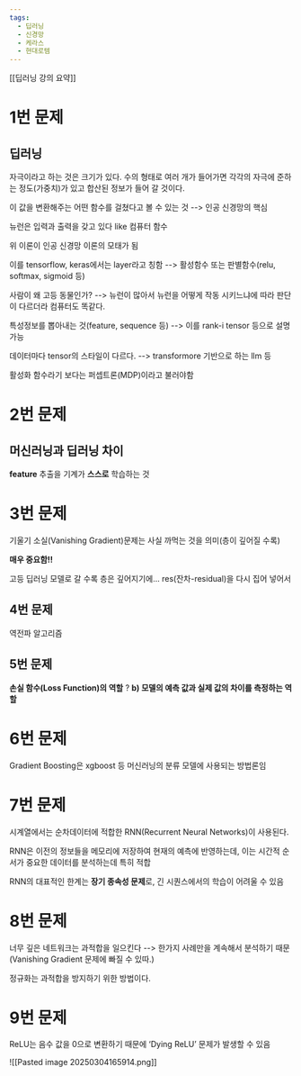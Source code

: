 ```yaml
---
tags:
  - 딥러닝
  - 신경망
  - 케라스
  - 현대로템
---
```

[[딥러닝 강의 요약]]

# 1번 문제
## 딥러닝
자극이라고 하는 것은 크기가 있다.
수의 형태로 여러 개가 들어가면 각각의 자극에 준하는 정도(가중치)가 있고 합산된 정보가 들어 갈 것이다.

이 값을 변환해주는 어떤 함수를 걸쳤다고 볼 수 있는 것 --> 인공 신경망의 핵심

뉴런은 입력과 출력을 갖고 있다 like 컴퓨터 함수

위 이론이 인공 신경망 이론의 모태가 됨

이를 tensorflow, keras에서는 layer라고 칭함 --> 활성함수 또는 판별함수(relu, softmax, sigmoid 등)

사람이 왜 고등 동물인가? --> 뉴런이 많아서
뉴런을 어떻게 작동 시키느냐에 따라 판단이 다르더라
컴퓨터도 똑같다.

특성정보를 뽑아내는 것(feature, sequence 등) --> 이를 rank-i tensor 등으로 설명 가능

데이터마다 tensor의 스타일이 다르다. --> transformore 기반으로 하는 llm 등

활성화 함수라기 보다는 퍼셉트론(MDP)이라고 불러야함

# 2번 문제
## 머신러닝과 딥러닝 차이

**feature** 추출을 기계가 **스스로** 학습하는 것

# 3번 문제

기울기 소실(Vanishing Gradient)문제는 사실 까먹는 것을 의미(층이 깊어질 수록)

**매우 중요함!!**

고등 딥러닝 모델로 갈 수록 층은 깊어지기에...
res(잔차-residual)을 다시 집어 넣어서

## 4번 문제

역전파 알고리즘

## 5번 문제

**손실 함수(Loss Function)의 역할** ? 
**b) 모델의 예측 값과 실제 값의 차이를 측정하는 역할**

# 6번 문제

Gradient Boosting은 xgboost 등 머신러닝의 분류 모델에 사용되는 방법론임

# 7번 문제

시계열에서는 순차데이터에 적합한 RNN(Recurrent Neural Networks)이 사용된다.

RNN은 이전의 정보들을 메모리에 저장하여 현재의 예측에 반영하는데, 이는 시간적 순서가 중요한 데이터를 분석하는데 특히 적합

RNN의 대표적인 한계는 **장기 종속성 문제**로, 긴 시퀀스에서의 학습이 어려울 수 있음

# 8번 문제

너무 깊은 네트워크는 과적합을 일으킨다 --> 한가지 사례만을 계속해서 분석하기 때문(Vanishing Gradient 문제에 빠질 수 있따.)

정규화는 과적합을 방지하기 위한 방법이다. 

# 9번 문제

ReLU는 음수 값을 0으로 변환하기 때문에 ‘Dying ReLU’ 문제가 발생할 수 있음

![[Pasted image 20250304165914.png]]